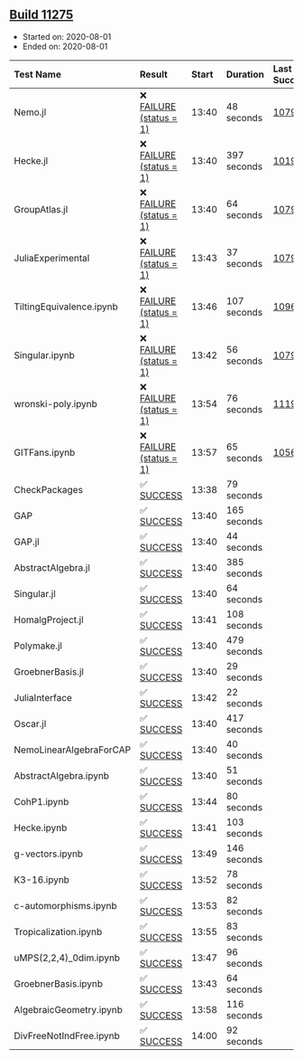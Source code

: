 ## [Build 11275](https://oscarci.mathematik.uni-kl.de/job/oscar/11275/)

* Started on: 2020-08-01
* Ended on: 2020-08-01

| Test Name    | Result | Start | Duration | Last Success | First Failure |
|:-------------|:-------|:------|:---------|:-------------|:--------------|
| Nemo.jl | ❌ [FAILURE (status = 1)](https://oscarci.mathematik.uni-kl.de/job/oscar/11275/artifact/logs/build-11275/Nemo.jl.log) | 13:40 | 48 seconds | [10790](https://oscarci.mathematik.uni-kl.de/job/oscar/10790/) | [10791](https://oscarci.mathematik.uni-kl.de/job/oscar/10791/) |
| Hecke.jl | ❌ [FAILURE (status = 1)](https://oscarci.mathematik.uni-kl.de/job/oscar/11275/artifact/logs/build-11275/Hecke.jl.log) | 13:40 | 397 seconds | [10197](https://oscarci.mathematik.uni-kl.de/job/oscar/10197/) | [10198](https://oscarci.mathematik.uni-kl.de/job/oscar/10198/) |
| GroupAtlas.jl | ❌ [FAILURE (status = 1)](https://oscarci.mathematik.uni-kl.de/job/oscar/11275/artifact/logs/build-11275/GroupAtlas.jl.log) | 13:40 | 64 seconds | [10790](https://oscarci.mathematik.uni-kl.de/job/oscar/10790/) | [10791](https://oscarci.mathematik.uni-kl.de/job/oscar/10791/) |
| JuliaExperimental | ❌ [FAILURE (status = 1)](https://oscarci.mathematik.uni-kl.de/job/oscar/11275/artifact/logs/build-11275/JuliaExperimental.log) | 13:43 | 37 seconds | [10790](https://oscarci.mathematik.uni-kl.de/job/oscar/10790/) | [10791](https://oscarci.mathematik.uni-kl.de/job/oscar/10791/) |
| TiltingEquivalence.ipynb | ❌ [FAILURE (status = 1)](https://oscarci.mathematik.uni-kl.de/job/oscar/11275/artifact/logs/build-11275/TiltingEquivalence.ipynb.log) | 13:46 | 107 seconds | [10962](https://oscarci.mathematik.uni-kl.de/job/oscar/10962/) | [10963](https://oscarci.mathematik.uni-kl.de/job/oscar/10963/) |
| Singular.ipynb | ❌ [FAILURE (status = 1)](https://oscarci.mathematik.uni-kl.de/job/oscar/11275/artifact/logs/build-11275/Singular.ipynb.log) | 13:42 | 56 seconds | [10790](https://oscarci.mathematik.uni-kl.de/job/oscar/10790/) | [10791](https://oscarci.mathematik.uni-kl.de/job/oscar/10791/) |
| wronski-poly.ipynb | ❌ [FAILURE (status = 1)](https://oscarci.mathematik.uni-kl.de/job/oscar/11275/artifact/logs/build-11275/wronski-poly.ipynb.log) | 13:54 | 76 seconds | [11192](https://oscarci.mathematik.uni-kl.de/job/oscar/11192/) | [11193](https://oscarci.mathematik.uni-kl.de/job/oscar/11193/) |
| GITFans.ipynb | ❌ [FAILURE (status = 1)](https://oscarci.mathematik.uni-kl.de/job/oscar/11275/artifact/logs/build-11275/GITFans.ipynb.log) | 13:57 | 65 seconds | [10566](https://oscarci.mathematik.uni-kl.de/job/oscar/10566/) | [10567](https://oscarci.mathematik.uni-kl.de/job/oscar/10567/) |
| CheckPackages | ✅ [SUCCESS](https://oscarci.mathematik.uni-kl.de/job/oscar/11275/artifact/logs/build-11275/CheckPackages.log) | 13:38 | 79 seconds |  |  |
| GAP | ✅ [SUCCESS](https://oscarci.mathematik.uni-kl.de/job/oscar/11275/artifact/logs/build-11275/GAP.log) | 13:40 | 165 seconds |  |  |
| GAP.jl | ✅ [SUCCESS](https://oscarci.mathematik.uni-kl.de/job/oscar/11275/artifact/logs/build-11275/GAP.jl.log) | 13:40 | 44 seconds |  |  |
| AbstractAlgebra.jl | ✅ [SUCCESS](https://oscarci.mathematik.uni-kl.de/job/oscar/11275/artifact/logs/build-11275/AbstractAlgebra.jl.log) | 13:40 | 385 seconds |  |  |
| Singular.jl | ✅ [SUCCESS](https://oscarci.mathematik.uni-kl.de/job/oscar/11275/artifact/logs/build-11275/Singular.jl.log) | 13:40 | 64 seconds |  |  |
| HomalgProject.jl | ✅ [SUCCESS](https://oscarci.mathematik.uni-kl.de/job/oscar/11275/artifact/logs/build-11275/HomalgProject.jl.log) | 13:41 | 108 seconds |  |  |
| Polymake.jl | ✅ [SUCCESS](https://oscarci.mathematik.uni-kl.de/job/oscar/11275/artifact/logs/build-11275/Polymake.jl.log) | 13:40 | 479 seconds |  |  |
| GroebnerBasis.jl | ✅ [SUCCESS](https://oscarci.mathematik.uni-kl.de/job/oscar/11275/artifact/logs/build-11275/GroebnerBasis.jl.log) | 13:40 | 29 seconds |  |  |
| JuliaInterface | ✅ [SUCCESS](https://oscarci.mathematik.uni-kl.de/job/oscar/11275/artifact/logs/build-11275/JuliaInterface.log) | 13:42 | 22 seconds |  |  |
| Oscar.jl | ✅ [SUCCESS](https://oscarci.mathematik.uni-kl.de/job/oscar/11275/artifact/logs/build-11275/Oscar.jl.log) | 13:40 | 417 seconds |  |  |
| NemoLinearAlgebraForCAP | ✅ [SUCCESS](https://oscarci.mathematik.uni-kl.de/job/oscar/11275/artifact/logs/build-11275/NemoLinearAlgebraForCAP.log) | 13:40 | 40 seconds |  |  |
| AbstractAlgebra.ipynb | ✅ [SUCCESS](https://oscarci.mathematik.uni-kl.de/job/oscar/11275/artifact/logs/build-11275/AbstractAlgebra.ipynb.log) | 13:40 | 51 seconds |  |  |
| CohP1.ipynb | ✅ [SUCCESS](https://oscarci.mathematik.uni-kl.de/job/oscar/11275/artifact/logs/build-11275/CohP1.ipynb.log) | 13:44 | 80 seconds |  |  |
| Hecke.ipynb | ✅ [SUCCESS](https://oscarci.mathematik.uni-kl.de/job/oscar/11275/artifact/logs/build-11275/Hecke.ipynb.log) | 13:41 | 103 seconds |  |  |
| g-vectors.ipynb | ✅ [SUCCESS](https://oscarci.mathematik.uni-kl.de/job/oscar/11275/artifact/logs/build-11275/g-vectors.ipynb.log) | 13:49 | 146 seconds |  |  |
| K3-16.ipynb | ✅ [SUCCESS](https://oscarci.mathematik.uni-kl.de/job/oscar/11275/artifact/logs/build-11275/K3-16.ipynb.log) | 13:52 | 78 seconds |  |  |
| c-automorphisms.ipynb | ✅ [SUCCESS](https://oscarci.mathematik.uni-kl.de/job/oscar/11275/artifact/logs/build-11275/c-automorphisms.ipynb.log) | 13:53 | 82 seconds |  |  |
| Tropicalization.ipynb | ✅ [SUCCESS](https://oscarci.mathematik.uni-kl.de/job/oscar/11275/artifact/logs/build-11275/Tropicalization.ipynb.log) | 13:55 | 83 seconds |  |  |
| uMPS(2,2,4)_0dim.ipynb | ✅ [SUCCESS](https://oscarci.mathematik.uni-kl.de/job/oscar/11275/artifact/logs/build-11275/uMPS-2-2-4-_0dim.ipynb.log) | 13:47 | 96 seconds |  |  |
| GroebnerBasis.ipynb | ✅ [SUCCESS](https://oscarci.mathematik.uni-kl.de/job/oscar/11275/artifact/logs/build-11275/GroebnerBasis.ipynb.log) | 13:43 | 64 seconds |  |  |
| AlgebraicGeometry.ipynb | ✅ [SUCCESS](https://oscarci.mathematik.uni-kl.de/job/oscar/11275/artifact/logs/build-11275/AlgebraicGeometry.ipynb.log) | 13:58 | 116 seconds |  |  |
| DivFreeNotIndFree.ipynb | ✅ [SUCCESS](https://oscarci.mathematik.uni-kl.de/job/oscar/11275/artifact/logs/build-11275/DivFreeNotIndFree.ipynb.log) | 14:00 | 92 seconds |  |  |
